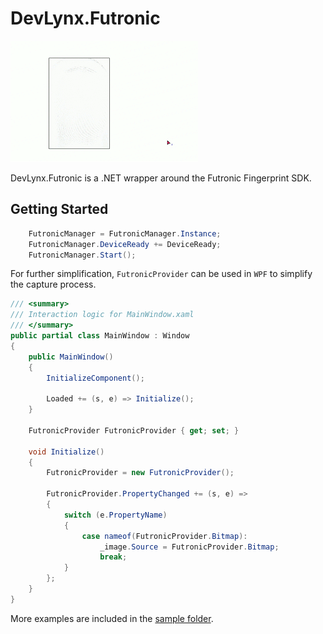 # DevLynx.Futronic

![preview](./assets/preview.gif)

DevLynx.Futronic is a .NET wrapper around the Futronic Fingerprint SDK.

## Getting Started

``` C#
    FutronicManager = FutronicManager.Instance;
    FutronicManager.DeviceReady += DeviceReady;
    FutronicManager.Start();
```

For further simplification, `FutronicProvider` can be used in `WPF` to simplify the capture process.

```C#
/// <summary>
/// Interaction logic for MainWindow.xaml
/// </summary>
public partial class MainWindow : Window
{
    public MainWindow()
    {
        InitializeComponent();

        Loaded += (s, e) => Initialize();
    }

    FutronicProvider FutronicProvider { get; set; }

    void Initialize()
    {
        FutronicProvider = new FutronicProvider();

        FutronicProvider.PropertyChanged += (s, e) =>
        {
            switch (e.PropertyName)
            {
                case nameof(FutronicProvider.Bitmap):
                    _image.Source = FutronicProvider.Bitmap;
                    break;
            }
        };
    }
}
```

More examples are included in the [sample folder](./samples/).